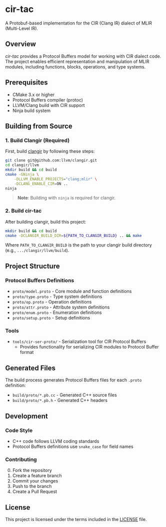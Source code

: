 # cir-tac

A Protobuf-based implementation for the CIR (Clang IR) dialect of MLIR (Multi-Level IR).

## Overview

*cir-tac* provides a Protocol Buffers model for working with CIR dialect code. The project enables efficient representation and manipulation of MLIR modules, including functions, blocks, operations, and type systems.

## Prerequisites

- CMake 3.x or higher
- Protocol Buffers compiler (protoc)
- LLVM/Clang build with CIR support
- Ninja build system

## Building from Source

### 1. Build Clangir (Required)

First, build [clangir](https://github.com/llvm/clangir) by following these steps:

```bash
git clone git@github.com:llvm/clangir.git
cd clangir/llvm
mkdir build && cd build
cmake -GNinja \
    -DLLVM_ENABLE_PROJECTS="clang;mlir" \
    -DCLANG_ENABLE_CIR=ON ..
ninja
```

> **Note**: Building with `ninja` is required for clangir.

### 2. Build cir-tac

After building clangir, build this project:

```bash
mkdir build && cd build
cmake -DCLANGIR_BUILD_DIR=${PATH_TO_CLANGIR_BUILD} .. && make
```

Where `PATH_TO_CLANGIR_BUILD` is the path to your clangir build directory (e.g., `.../clangir/llvm/build`).

## Project Structure

### Protocol Buffers Definitions
- `proto/model.proto` - Core module and function definitions
- `proto/type.proto` - Type system definitions
- `proto/op.proto` - Operation definitions
- `proto/attr.proto` - Attribute system definitions
- `proto/enum.proto` - Enumeration definitions
- `proto/setup.proto` - Setup definitions

### Tools
- `tools/cir-ser-proto/` - Serialization tool for CIR Protocol Buffers
  - Provides functionality for serializing CIR modules to Protocol Buffer format

## Generated Files

The build process generates Protocol Buffers files for each `.proto` definition:
- `build/proto/*.pb.cc` - Generated C++ source files
- `build/proto/*.pb.h` - Generated C++ headers

## Development

### Code Style
- C++ code follows LLVM coding standards
- Protocol Buffers definitions use `snake_case` for field names

### Contributing
0. Fork the repository
1. Create a feature branch
2. Commit your changes
3. Push to the branch
4. Create a Pull Request

## License

This project is licensed under the terms included in the [LICENSE](LICENSE) file.
